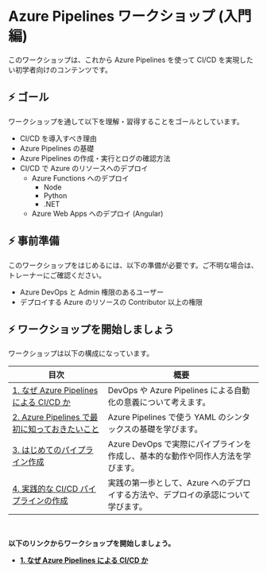 # Azure Pipelines ワークショップ (入門編)

このワークショップは、これから Azure Pipelines を使って CI/CD を実現したい初学者向けのコンテンツです。

## ⚡ ゴール

ワークショップを通して以下を理解・習得することをゴールとしています。

- CI/CD を導入すべき理由
- Azure Pipelines の基礎
- Azure Pipelines の作成・実行とログの確認方法
- CI/CD で Azure のリソースへのデプロイ
  - Azure Functions へのデプロイ
    - Node
    - Python
    - .NET
  - Azure Web Apps へのデプロイ (Angular)

## ⚡ 事前準備

このワークショップをはじめるには、以下の準備が必要です。ご不明な場合は、トレーナーにご確認ください。

- Azure DevOps と Admin 権限のあるユーザー
- デプロイする Azure のリソースの Contributor 以上の権限

## ⚡ ワークショップを開始しましょう

ワークショップは以下の構成になっています。

|目次|概要|
|----|----|
| [1. なぜ Azure Pipelines による CI/CD か](./docs/1_why-devops.md) | DevOps や Azure Pipelines による自動化の意義について考えます。 |
| [2. Azure Pipelines で最初に知っておきたいこと](./docs/2_azure-pipelines-fundamental.md) | Azure Pipelines で使う YAML のシンタックスの基礎を学びます。|
| [3. はじめてのパイプライン作成](./docs/3_create-pipeline.md) | Azure DevOps で実際にパイプラインを作成し、基本的な動作や同作人方法を学びます。|
|[4. 実践的な CI/CD パイプラインの作成](./docs/4_create-cicd-pipeline.md)| 実践の第一歩として、Azure へのデプロイする方法や、デプロイの承認について学びます。|

<br>

**以下のリンクからワークショップを開始しましょう。**

- **[1. なぜ Azure Pipelines による CI/CD か](./docs/1_why-devops.md)**
